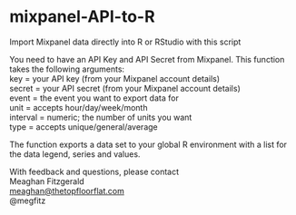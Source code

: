 mixpanel-API-to-R
=================

Import Mixpanel data directly into R or RStudio with this script

You need to have an API Key and API Secret from Mixpanel. This function takes the following arguments:<br>
  key = your API key (from your Mixpanel account details)<br>
  secret = your API secret (from your Mixpanel account details)<br>
  event = the event you want to export data for<br>
  unit = accepts hour/day/week/month<br>
  interval = numeric; the number of units you want<br>
  type = accepts unique/general/average<br>

The function exports a data set to your global R environment with a list for the data legend, series and values.

With feedback and questions, please contact<br>
Meaghan Fitzgerald<br>
meaghan@thetopfloorflat.com<br>
@megfitz
